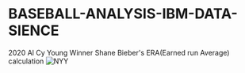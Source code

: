 # BASEBALL-ANALYSIS-IBM-DATA-SIENCE
2020 Al Cy Young Winner Shane Bieber's ERA(Earned run Average) calculation
![NYY](https://user-images.githubusercontent.com/43335958/207850518-a45032ea-bc3e-4776-bc66-154531d489ce.jpeg)
